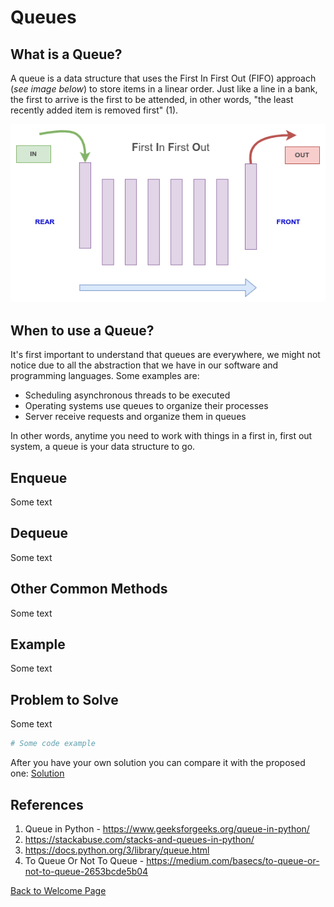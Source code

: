 # Queues

## What is a Queue?
A queue is a data structure that uses the First In First Out (FIFO) approach (*see image below*) to store items in a linear order. Just like a line in a bank, the first to arrive is the first to be attended, in other words, "the least recently added item is removed first" (1).

![what-is-a-queue](what-is-a-queue.png)

## When to use a Queue?
It's first important to understand that queues are everywhere, we might not notice due to all the abstraction that we have in our software and programming languages. Some examples are:
* Scheduling asynchronous threads to be executed
* Operating systems use queues to organize their processes
* Server receive requests and organize them in queues

In other words, anytime you need to work with things in a first in, first out system, a queue is your data structure to go.

## Enqueue
Some text

## Dequeue
Some text

## Other Common Methods
Some text

## Example
Some text

## Problem to Solve
Some text



```python
# Some code example
```

After you have your own solution you can compare it with the proposed one: [Solution](module_01.py)

## References
1. Queue in Python - https://www.geeksforgeeks.org/queue-in-python/
2. https://stackabuse.com/stacks-and-queues-in-python/
3. https://docs.python.org/3/library/queue.html
4. To Queue Or Not To Queue - https://medium.com/basecs/to-queue-or-not-to-queue-2653bcde5b04

[Back to Welcome Page](0-welcome.md)



